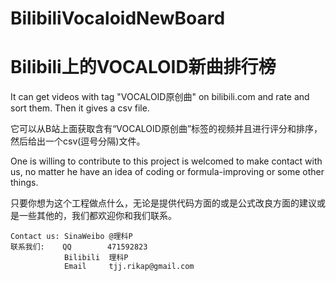 # BilibiliVocaloidNewBoard
# Bilibili上的VOCALOID新曲排行榜

  It can get videos with tag "VOCALOID原创曲" on bilibili.com and rate and sort them. Then it gives a csv file.

  它可以从B站上面获取含有“VOCALOID原创曲”标签的视频并且进行评分和排序，然后给出一个csv(逗号分隔)文件。



  One is willing to contribute to this project is welcomed to make contact with us, no matter he have an idea of coding or formula-improving or some other things.

  只要你想为这个工程做点什么，无论是提供代码方面的或是公式改良方面的建议或是一些其他的，我们都欢迎你和我们联系。

    Contact us: SinaWeibo @理科P
    联系我们:    QQ        471592823
                Bilibili  理科P
                Email     tjj.rikap@gmail.com
